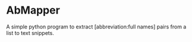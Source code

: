 # AbMapper
A simple python program to extract [abbreviation:full names] pairs from a list to text snippets.
